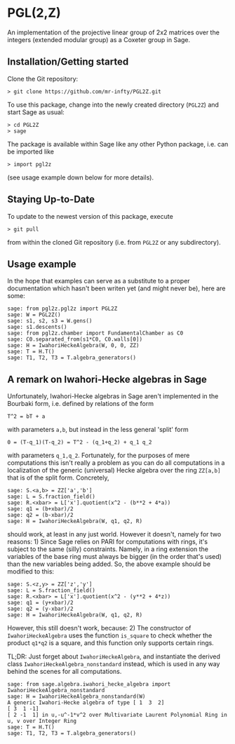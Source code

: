 # PGL(2,Z)
An implementation of the projective linear group of 2x2 matrices over the integers (extended modular group) as a Coxeter group in Sage.

## Installation/Getting started

Clone the Git repository:

    > git clone https://github.com/mr-infty/PGL2Z.git

To use this package, change into the newly created directory (`PGL2Z`) and
start Sage as usual:

    > cd PGL2Z
    > sage

The package is available within Sage like any other Python package, i.e. can be
imported like

    > import pgl2z

(see usage example down below for more details).

## Staying Up-to-Date

To update to the newest version of this package, execute

    > git pull

from within the cloned Git repository (i.e. from `PGL2Z` or any
subdirectory).

## Usage example

In the hope that examples can serve as a substitute to a proper documentation
which hasn't been writen yet (and might never be), here are some:

    sage: from pgl2z.pgl2z import PGL2Z
    sage: W = PGL2Z()
    sage: s1, s2, s3 = W.gens()
    sage: s1.descents()
    sage: from pgl2z.chamber import FundamentalChamber as C0
    sage: C0.separated_from(s1*C0, C0.walls[0])
    sage: H = IwahoriHeckeAlgebra(W, 0, 0, ZZ)
    sage: T = H.T()
    sage: T1, T2, T3 = T.algebra_generators()

## A remark on Iwahori-Hecke algebras in Sage

Unfortunately, Iwahori-Hecke algebras in Sage aren't implemented in the
Bourbaki form, i.e. defined by relations of the form

    T^2 = bT + a

with parameters `a,b`, but instead in the less general 'split' form

    0 = (T-q_1)(T-q_2) = T^2 - (q_1+q_2) + q_1 q_2

with parameters `q_1,q_2`. Fortunately, for the purposes of mere computations
this isn't really a problem as you can do all computations in a localization of
the generic (universal) Hecke algebra over the ring `ZZ[a,b]` that is of the
split form.
Concretely,

    sage: S.<a,b> = ZZ['a','b']
    sage: L = S.fraction_field()
    sage: R.<xbar> = L['x'].quotient(x^2 - (b**2 + 4*a))
    sage: q1 = (b+xbar)/2
    sage: q2 = (b-xbar)/2
    sage: H = IwahoriHeckeAlgebra(W, q1, q2, R)

should work, at least in any just world. However it doesn't, namely for two
reasons: 1) Since Sage relies on PARI for computations with rings, it's subject
to the same (silly) constraints. Namely, in a ring extension the variables of
the base ring must always be bigger (in the order that's used) than the new
variables being added. So, the above example should be modified to this:

    sage: S.<z,y> = ZZ['z','y']
    sage: L = S.fraction_field()
    sage: R.<xbar> = L['x'].quotient(x^2 - (y**2 + 4*z))
    sage: q1 = (y+xbar)/2
    sage: q2 = (y-xbar)/2
    sage: H = IwahoriHeckeAlgebra(W, q1, q2, R)

However, this still doesn't work, because: 2) The constructor of
`IwahoriHeckeAlgebra` uses the function `is_square` to check whether the
product `q1*q2` is a square, and this function only supports certain rings.

TL;DR: Just forget about `IwahoriHeckeAlgebra`, and instantiate the derived
class `IwahoriHeckeAlgebra_nonstandard` instead, which is used in any way
behind the scenes for all computations.

    sage: from sage.algebra.iwahori_hecke_algebra import
    IwahoriHeckeAlgebra_nonstandard
    sage: H = IwahoriHeckeAlgebra_nonstandard(W)
    A generic Iwahori-Hecke algebra of type [ 1  3  2]
    [ 3  1 -1]
    [ 2 -1  1] in u,-u^-1*v^2 over Multivariate Laurent Polynomial Ring in u, v over Integer Ring
    sage: T = H.T()
    sage: T1, T2, T3 = T.algebra_generators()
